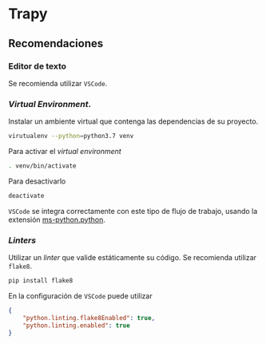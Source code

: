 # Trapy

## Recomendaciones

### Editor de texto

Se recomienda utilizar `VSCode`.

### *Virtual Environment*.

Instalar un ambiente virtual que contenga las dependencias de su proyecto.

```bash
virutualenv --python=python3.7 venv
```

Para activar el *virtual environment*

```bash
. venv/bin/activate
```

Para desactivarlo

```bash
deactivate
```

`VSCode` se integra correctamente con este tipo de flujo de trabajo, usando la
extensión [ms-python.python](https://marketplace.visualstudio.com/items?itemName=ms-python.python).

### *Linters*

Utilizar un *linter* que valide estáticamente su código. Se recomienda utilizar
`flake8`.

```bash
pip install flake8
```

En la configuración de `VSCode` puede utilizar

```json
{
    "python.linting.flake8Enabled": true,
    "python.linting.enabled": true
}
```
